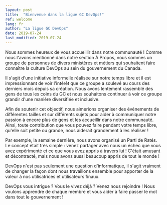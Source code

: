 ```yaml
---
layout: post
title:  "Bienvenue dans la ligue GC DevOps!"
ref: welcome
lang: fr
author: "La ligue GC DevOps"
date: 2019-07-24
last_modified: 2019-07-24
---
```


Nous sommes heureux de vous accueillir dans notre communauté ! Comme nous l'avons mentionné dans notre section À Propos, nous sommes un groupe de personnes de divers ministères et métiers qui souhaitent faire connaître la culture DevOps au sein du gouvernement du Canada.

Il s'agit d'une initiative informelle réalisée sur notre temps libre et il est impressionnant de voir l'intérêt que ce groupe a soulevé au cours des derniers mois depuis sa création. Nous avons lentement rassemblé des gens de tous les coins du GC et nous souhaitons continuer à voir ce groupe grandir d'une manière diversifiée et inclusive.

Afin de soutenir cet objectif, nous aimerions organiser des événements de différentes tailles et sur différents sujets pour aider à communiquer notre passion à encore plus de gens et les accueillir dans notre communauté. Ainsi, toute contribution que vous pouvez faire pendant votre temps libre, qu'elle soit petite ou grande, nous aiderait grandement à les réaliser !  

Par exemple, la semaine dernière, nous avons organisé un Parti de Ratés. Le concept était très simple : venez partager avec nous un échec que vous avez expérimenté et ce que vous avez appris à travers lui ! C'était amusant et décontracté, mais nous avons aussi beaucoup appris de tout le monde !

DevOps n'est pas seulement une question d'informatique, il s'agit vraiment de changer la façon dont nous travaillons ensemble pour apporter de la valeur à nos utilisatrices et utilisateurs finaux.

DevOps vous intrigue ? Vous le vivez déjà ? Venez nous rejoindre ! Nous voulons apprendre de chaque membre et vous aider à faire passer le mot dans tout le gouvernement !
